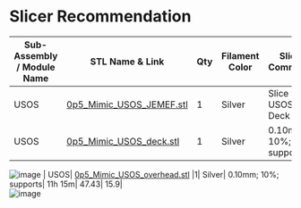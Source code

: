 # Slicer Recommendation 

|  **Sub-Assembly / Module Name** | **STL Name & Link** | **Qty** | **Filament Color** | **Slicer Comments** | **Approx Print Time [h:mm]** | **Approx Filament Used [g]** | **Approx Filament Used [m]** |
| ---- | --- | --- | --- | --- | --- | --- | --- |
| USOS| [0p5_Mimic_USOS_JEMEF.stl](https://github.com/ISS-Mimic/Mimic/blob/main/EXTRAs/Mini/3D_Printing/USOS/0p5_Mimic_USOS_JEMEF.stl) |1| Silver| Slice with USOS Deck| ----| ----| ----| 
| USOS| [0p5_Mimic_USOS_deck.stl](https://github.com/ISS-Mimic/Mimic/blob/main/EXTRAs/Mini/3D_Printing/USOS/0p5_Mimic_USOS_deck.stl) |1| Silver| 0.10mm; 10%; supports| 10h 55m| 47.21| 15.83| 
![image](https://github.com/ISS-Mimic/Mimic/assets/58833710/1cb124e8-a896-47d1-8dc7-542c65ec8d53)
| USOS| [0p5_Mimic_USOS_overhead.stl](https://github.com/ISS-Mimic/Mimic/blob/main/EXTRAs/Mini/3D_Printing/USOS/0p5_Mimic_USOS_overhead.stl) |1| Silver| 0.10mm; 10%; supports| 11h 15m| 47.43| 15.9|  
![image](https://github.com/ISS-Mimic/Mimic/assets/58833710/eb3364b8-5aaa-4e02-822a-49384b34bde9)


